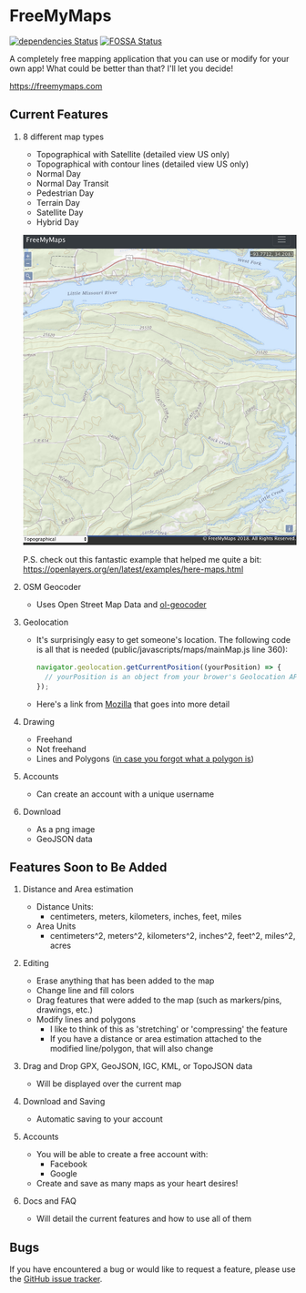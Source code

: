 # FreeMyMaps

[![dependencies Status](https://david-dm.org/dhull33/FreeMyMaps.svg)](https://david-dm.org/dhull33/FreeMyMaps)
[![FOSSA Status](https://app.fossa.io/api/projects/git%2Bgithub.com%2Fdhull33%2FFreeMyMaps.svg?type=shield)](https://app.fossa.io/projects/git%2Bgithub.com%2Fdhull33%2FFreeMyMaps?ref=badge_shield)

A completely free mapping application that you can use or modify for your own app! What could be better than that? I'll let you decide!

https://freemymaps.com

## Current Features

1. 8 different map types

   - Topographical with Satellite (detailed view US only)
   - Topographical with contour lines (detailed view US only)
   - Normal Day
   - Normal Day Transit
   - Pedestrian Day
   - Terrain Day
   - Satellite Day
   - Hybrid Day

   ![](./public/images/topo-screen-shot.png)

   P.S. check out this fantastic example that helped me quite a bit: https://openlayers.org/en/latest/examples/here-maps.html

2. OSM Geocoder

   - Uses Open Street Map Data and [ol-geocoder](https://github.com/jonataswalker/ol-geocoder)

3. Geolocation

   - It's surprisingly easy to get someone's location. The following code is all that is needed (public/javascripts/maps/mainMap.js line 360):

     ```javascript
     navigator.geolocation.getCurrentPosition((yourPosition) => {
       // yourPosition is an object from your brower's Geolocation API
     });
     ```

   - Here's a link from [Mozilla](https://developer.mozilla.org/en-US/docs/Web/API/Geolocation_API) that goes into more detail

4. Drawing

   - Freehand
   - Not freehand
   - Lines and Polygons ([in case you forgot what a polygon is](https://en.wikipedia.org/wiki/Polygon))

5. Accounts

   - Can create an account with a unique username

6. Download

   - As a png image
   - GeoJSON data

## Features Soon to Be Added

1. Distance and Area estimation

   - Distance Units:
     - centimeters, meters, kilometers, inches, feet, miles
   - Area Units
     - centimeters^2, meters^2, kilometers^2, inches^2, feet^2, miles^2, acres

2. Editing
   - Erase anything that has been added to the map
   - Change line and fill colors
   - Drag features that were added to the map (such as markers/pins, drawings, etc.)
   - Modify lines and polygons
     - I like to think of this as 'stretching' or 'compressing' the feature
     - If you have a distance or area estimation attached to the modified line/polygon, that will also change
3. Drag and Drop GPX, GeoJSON, IGC, KML, or TopoJSON data
   - Will be displayed over the current map
4. Download and Saving
   - Automatic saving to your account
5. Accounts
   - You will be able to create a free account with:
     - Facebook
     - Google
   - Create and save as many maps as your heart desires!
6. Docs and FAQ
   - Will detail the current features and how to use all of them

## Bugs

If you have encountered a bug or would like to request a feature, please use the [GitHub issue tracker](https://github.com/dhull33/FreeMyMaps/issues).

